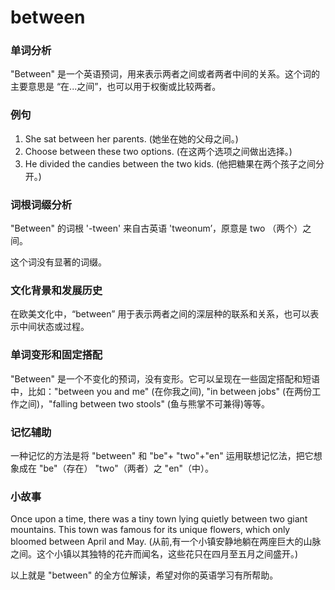 # between

### 单词分析

  

"Between" 是一个英语预词，用来表示两者之间或者两者中间的关系。这个词的主要意思是 “在...之间”，也可以用于权衡或比较两者。

  

### 例句

  

1.  She sat between her parents. (她坐在她的父母之间。)
2.  Choose between these two options. (在这两个选项之间做出选择。)
3.  He divided the candies between the two kids. (他把糖果在两个孩子之间分开。)

  

### 词根词缀分析

  

"Between" 的词根 '-tween' 来自古英语 'tweonum’，原意是 two （两个）之间。

  

这个词没有显著的词缀。

  

### 文化背景和发展历史

  

在欧美文化中，“between” 用于表示两者之间的深层种的联系和关系，也可以表示中间状态或过程。

  

### 单词变形和固定搭配

  

"Between" 是一个不变化的预词，没有变形。它可以呈现在一些固定搭配和短语中，比如："between you and me" (在你我之间), "in between jobs" (在两份工作之间)，"falling between two stools" (鱼与熊掌不可兼得)等等。

  

### 记忆辅助

  

一种记忆的方法是将 "between" 和 "be"+ "two"+"en" 运用联想记忆法，把它想象成在 "be"（存在） "two"（两者）之 "en"（中）。

  

### 小故事

  

Once upon a time, there was a tiny town lying quietly between two giant mountains. This town was famous for its unique flowers, which only bloomed between April and May. (从前,有一个小镇安静地躺在两座巨大的山脉之间。这个小镇以其独特的花卉而闻名，这些花只在四月至五月之间盛开。)

  

以上就是 "between" 的全方位解读，希望对你的英语学习有所帮助。
